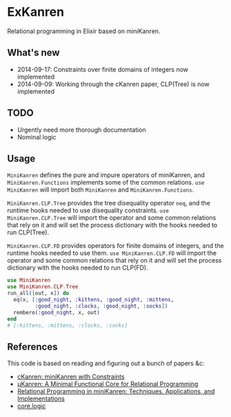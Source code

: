ExKanren
========

Relational programming in Elixir based on miniKanren.

## What's new
* 2014-09-17: Constraints over finite domains of integers now implemented
* 2014-09-09: Working through the cKanren paper, CLP(Tree) is now implemented

## TODO
* Urgently need more thorough documentation
* Nominal logic

## Usage
`MiniKanren` defines the pure and impure operators of miniKanren, and `MiniKanren.Functions` implements some of the common relations. `use MiniKanren` will import both `MiniKanren` and `MiniKanren.Functions`.

`MiniKanren.CLP.Tree` provides the tree disequality operator `neq`, and the runtime hooks needed to use disequality constraints. `use MiniKanren.CLP.Tree` will import the operator and some common relations that rely on it and will set the process dictionary with the hooks needed to run CLP(Tree).

`MiniKanren.CLP.FD` provides operators for finite domains of integers, and the runtime hooks needed to use them. `use MiniKanren.CLP.FD` will import the operator and some common relations that rely on it and will set the process dictionary with the hooks needed to run CLP(FD). 

```elixir
use MiniKanren
use MiniKanren.CLP.Tree
run_all([out, x]) do
  eq(x, [:good_night, :kittens, :good_night, :mittens,
         :good_night, :clocks, :good_night, :socks])
  rembero(:good_night, x, out)
end
# [:kittens, :mittens, :clocks, :socks]
```

## References
This code is based on reading and figuring out a bunch of papers &c:

* [cKanren: miniKanren with Constraints](http://scheme2011.ucombinator.org/papers/Alvis2011.pdf)
* [μKanren: A Minimal Functional Core for Relational Programming](http://webyrd.net/scheme-2013/papers/HemannMuKanren2013.pdf)
* [Relational Programming in miniKanren: Techniques, Applications, and Implementations](https://scholarworks.iu.edu/dspace/bitstream/handle/2022/8777/Byrd_indiana_0093A_10344.pdf)
* [core.logic](https://github.com/clojure/core.logic)
